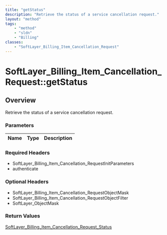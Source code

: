 ```yaml
---
title: "getStatus"
description: "Retrieve the status of a service cancellation request."
layout: "method"
tags:
    - "method"
    - "sldn"
    - "Billing"
classes:
    - "SoftLayer_Billing_Item_Cancellation_Request"
---
```

# SoftLayer_Billing_Item_Cancellation_Request::getStatus
## Overview 
Retrieve the status of a service cancellation request.

### Parameters 
|Name | Type | Description |
| --- | --- | --- |


### Required Headers
* SoftLayer_Billing_Item_Cancellation_RequestInitParameters
* authenticate

### Optional Headers
* SoftLayer_Billing_Item_Cancellation_RequestObjectMask
* SoftLayer_Billing_Item_Cancellation_RequestObjectFilter
* SoftLayer_ObjectMask

### Return Values
<a href='/reference/datatypes/SoftLayer_Billing_Item_Cancellation_Request_Status'>SoftLayer_Billing_Item_Cancellation_Request_Status </a>

